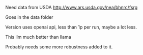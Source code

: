 Need data from USDA http://www.ars.usda.gov/nea/bhnrc/fsrg

Goes in the data folder


Version uses openai api, less than 1p per run, maybe a lot less. 

This llm much better than llama

Probably needs some more robustness added to it. 
